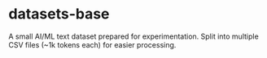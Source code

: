 # datasets-base
A small AI/ML text dataset prepared for experimentation.   Split into multiple CSV files (~1k tokens each) for easier processing.
